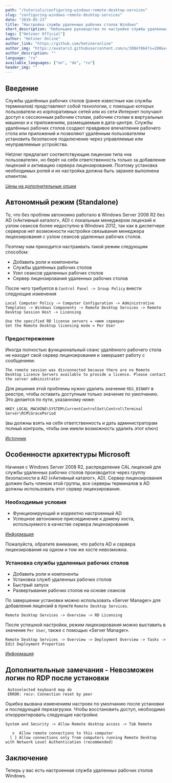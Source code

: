 ```yaml
---
path: "/tutorials/configuring-windows-remote-desktop-services"
slug: "configuring-windows-remote-desktop-services"
date: "2019-05-23"
title: "Настройка службы удаленных рабочих столов Windows"
short_description: "Небольшое руководство по настройке службы удаленных рабочих столов Windows."
tags: ["Hetzner Official"]
author: "Hetzner Online"
author_link: "https://github.com/hetzneronline"
author_img: "https://avatars3.githubusercontent.com/u/30047064?s=200&v=4"
author_description: ""
language: "ru"
available_languages: ["en", "de", "ru"]
header_img: ""
---
```


## Введение

Службы удалённых рабочих столов (ранее известные как службы терминалов) представляют собой технологии, с помощью которых пользователи из корпоративных сетей или из сети Интернет получают доступ к сессионным рабочим столам, рабочим столам в виртуальных машинах и к приложениям, размещаемым в дата-центре. Службы удалённых рабочих столов создают правдивое впечатление рабочего стола или приложений и позволяют удалённым пользователям установить безопасное подключение через управляемые или неуправляемые устройства.

Hetzner предлагает соответствующие лицензии типа «на пользователя», но берёт на себя ответственность только за добавление лицензий и активацию сервера лицензирования.
Поэтому установка необходимых ролей и их настройка должна быть заранее выполнена клиентом.

[Цены на дополнительные опции](https://wiki.hetzner.de/index.php/Preisliste_Zusatzprodukte/ru)

## Автономный режим (Standalone)

То, что без проблем автономно работало в Windows Server 2008 R2 без AD («Активный каталог», AD) с локальным менеджером лицензий и узлом сеансов более недоступно в Windows 2012, так как в диспетчере серверов нет возможности настройки связывания менеджера лицензирования с узлом сеансов удаленных рабочих столов.

Поэтому нам приходится настраивать такой режим следующим способом:

* Добавить роли и компоненты
* Службы удалённых рабочих столов
* Узел сеансов удаленных рабочих столов
* Сервер лицензирования удаленных рабочих столов

После чего требуется в `Control Panel -> Group Policy` внести следующие изменения

```text
Local Computer Policy -> Computer Configuration -> Administrative Templates -> Windows Components -> Remote Desktop Services -> Remote Desktop Session Host -> Licensing
```

```text
Use the specified RD license servers = <имя сервера>
Set the Remote Desktop licensing mode = Per User
```

### Предостережение

Иногда полностью функциональный сеанс удалённого рабочего стола не находит свой сервер лицензирования и завершает работу с сообщением:

```text
The remote session was disconnected because there are no Remote Desktop Licence Servers available to provide a licence. Please contact the server administrator
```

Для решения этой проблемы нужно удалить значение `REG_BINARY` в реестре, чтобы оставить доступным только значение по умолчанию. Это делается по пути, указанному ниже:

`HKEY_LOCAL_MACHINE\SYSTEM\CurrentControlSet\Control\Terminal Server\RCM\GracePeriod`

(вы должны взять на себя ответственность и дать администраторам полный контроль, чтобы они имели возможность удалить этот ключ)

[Источник](http://www.360ict.nl/blog/no-remote-desktop-licence-server-availible-on-rd-session-host-server-2012/)

## Особенности архитектуры Microsoft

Начиная с Windows Server 2008 R2, распределение CAL лицензий для службы удаленных рабочих столов производится через группу безопасности в AD («Активный каталог», AD). Сервер лицензирования должен быть членом этой группы, все серверы терминалов в AD должны использовать этот сервер лицензирования.

### Необходимые условия

* Функционирующий и корректно настроенный AD
* Успешное автономное присоединение к домену хоста, используемого в качестве сервера лицензирования

[Информация](http://technet.microsoft.com/en-us/library/dn283324.aspx)

Пожалуйста, обратите внимание, что работа AD и сервера лицензирования на одном и том же хосте невозможна.

### Установка службы удаленных рабочих столов

* Добавить роли и компоненты
* Установка служб удаленных рабочих столов
* Быстрый запуск
* Развертывание рабочих столов на основе сеансов

По завершении установки можно использовать «Server Manager» для добавления лицензий в пункте `Remote Desktop Services`.

`Remote Desktop Services -> Overview -> RD Licensing`

После успешной настройки, режим лицензирования можно выставить в значение `Per User`, также с помощью «Server Manager».

`Remote Desktop Services -> Overview -> Deployment Overview -> Tasks -> Edit Deployment Properties`

[Информация](http://www.microsoft.com/en-us/download/confirmation.aspx?id=29006)

## Дополнительные замечания - Невозможен логин по RDP после установки

```text
 Autoselected keyboard map de
 ERROR: recv: Connection reset by peer
 ```

Ошибка вызвана изменением настроек по умолчанию после установки и последующей перезагрузки. Чтобы восстановить доступ, необходимо откорректировать следующие настройки:

 `System and Security -> Allow Remote desktop access -> Tab Remote`

```text
   x  Allow remote connections to this computer
  [ ] Allow connections only from computers running Remote Desktop with Network Level Authentication (recommended)
  ```

## Заключение

Теперь у вас есть настроенная служба удаленных рабочих столов Windows.